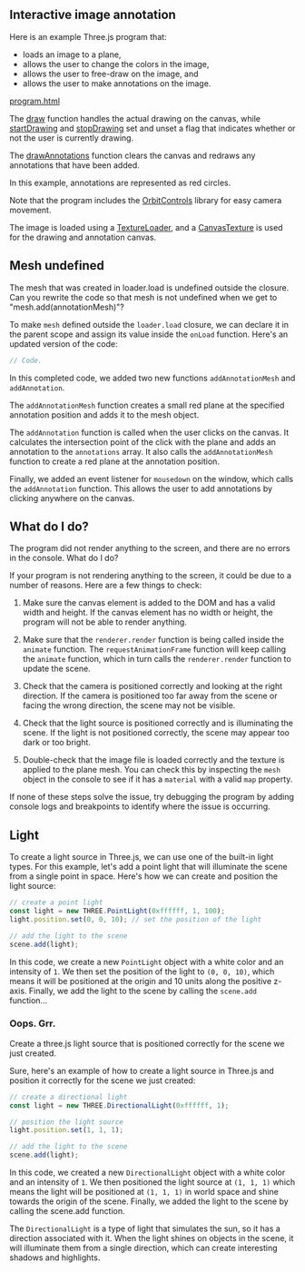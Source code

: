 ## Interactive image annotation

<!--
Write a three.js program, in r1.4.3, that loads an image to a plane, allows the user to change the colors in the image, and allows the user to free-draw on the image, and allows the user to make annotations on the image.
-->

Here is an example Three.js program that:

* loads an image to a plane, 
* allows the user to change the colors in the image, 
* allows the user to free-draw on the image, and 
* allows the user to make annotations on the image.

[program.html](interactive-image-annotation.html)

The [draw](interactive-image-annotation.html#L108) function handles the actual drawing on the canvas, while [startDrawing](interactive-image-annotation.html#L102) and [stopDrawing](interactive-image-annotation.html#L102) set and unset a flag that indicates whether or not the user is currently drawing.

The [drawAnnotations](interactive-image-annotation.html#L125) function clears the canvas and redraws any annotations that have been added.

In this example, annotations are represented as red circles.

Note that the program includes the [OrbitControls](interactive-image-annotation.html#L45) library for easy camera movement.

The image is loaded using a [TextureLoader](interactive-image-annotation.html#L47), and a [CanvasTexture](interactive-image-annotation.html#L74) is used for the drawing and annotation canvas.

## Mesh undefined

The mesh that was created in loader.load is undefined outside the closure.  Can you rewrite the code so that mesh is not undefined when we get to "mesh.add(annotationMesh)"?

To make `mesh` defined outside the `loader.load` closure, we can declare it in the parent scope and assign its value inside the `onLoad` function. Here's an updated version of the code:

```js
// Code.
```

In this completed code, we added two new functions `addAnnotationMesh` and `addAnnotation`.

The `addAnnotationMesh` function creates a small red plane at the specified annotation position and adds it to the mesh object.

The `addAnnotation` function is called when the user clicks on the canvas. It calculates the intersection point of the click with the plane and adds an annotation to the `annotations` array. It also calls the `addAnnotationMesh` function to create a red plane at the annotation position.

Finally, we added an event listener for `mousedown` on the window, which calls the `addAnnotation` function. This allows the user to add annotations by clicking anywhere on the canvas.

## What do I do?

The program did not render anything to the screen, and there are no errors in the console.  What do I do?

If your program is not rendering anything to the screen, it could be due to a number of reasons. Here are a few things to check:

1. Make sure the canvas element is added to the DOM and has a valid width and height. If the canvas element has no width or height, the program will not be able to render anything.

2. Make sure that the `renderer.render` function is being called inside the `animate` function. The `requestAnimationFrame` function will keep calling the `animate` function, which in turn calls the `renderer.render` function to update the scene.

3. Check that the camera is positioned correctly and looking at the right direction. If the camera is positioned too far away from the scene or facing the wrong direction, the scene may not be visible.

4. Check that the light source is positioned correctly and is illuminating the scene. If the light is not positioned correctly, the scene may appear too dark or too bright.

5. Double-check that the image file is loaded correctly and the texture is applied to the plane mesh. You can check this by inspecting the `mesh` object in the console to see if it has a `material` with a valid `map` property.

If none of these steps solve the issue, try debugging the program by adding console logs and breakpoints to identify where the issue is occurring.

## Light

To create a light source in Three.js, we can use one of the built-in light types. For this example, let's add a point light that will illuminate the scene from a single point in space. Here's how we can create and position the light source:

```js
// create a point light
const light = new THREE.PointLight(0xffffff, 1, 100);
light.position.set(0, 0, 10); // set the position of the light

// add the light to the scene
scene.add(light);
```

In this code, we create a new `PointLight` object with a white color and an intensity of `1`. We then set the position of the light to `(0, 0, 10)`, which means it will be positioned at the origin and 10 units along the positive z-axis. Finally, we add the light to the scene by calling the `scene.add` function...

### Oops. Grr.

Create a three.js light source that is positioned correctly for the scene we just created.

Sure, here's an example of how to create a light source in Three.js and position it correctly for the scene we just created:

```js
// create a directional light
const light = new THREE.DirectionalLight(0xffffff, 1);

// position the light source
light.position.set(1, 1, 1);

// add the light to the scene
scene.add(light);
```

In this code, we created a new `DirectionalLight` object with a white color and an intensity of `1`. We then positioned the light source at `(1, 1, 1)` which means the light will be positioned at `(1, 1, 1)` in world space and shine towards the origin of the scene. Finally, we added the light to the scene by calling the scene.add function.

The `DirectionalLight` is a type of light that simulates the sun, so it has a direction associated with it. When the light shines on objects in the scene, it will illuminate them from a single direction, which can create interesting shadows and highlights.